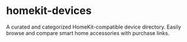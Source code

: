 # homekit-devices
A curated and categorized HomeKit-compatible device directory. Easily browse and compare smart home accessories with purchase links.
